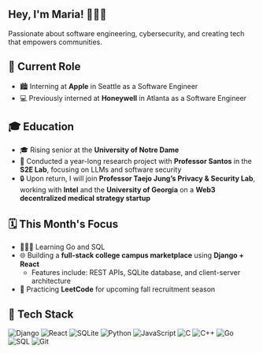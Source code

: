 ## **Hey, I'm Maria! 👩🏻‍💻**

Passionate about software engineering, cybersecurity, and creating tech that empowers communities.


## 🔨 **Current Role**
- 🏙️ Interning at **Apple** in Seattle as a Software Engineer
- 💻 Previously interned at **Honeywell** in Atlanta as a Software Engineer


## 🎓 **Education**
- 🎓 Rising senior at the **University of Notre Dame**
- 🧪 Conducted a year-long research project with **Professor Santos** in the **S2E Lab**, focusing on LLMs and software security
- 🔒 Upon return, I will join **Professor Taejo Jung’s Privacy & Security Lab**, working with **Intel** and the **University of Georgia** on a **Web3 decentralized medical strategy startup**


## 🗓️ **This Month's Focus**
- 👩🏻‍💻 Learning Go and SQL
- 🌐 Building a **full-stack college campus marketplace** using **Django + React**  
  - Features include: REST APIs, SQLite database, and client-server architecture
- 🧠 Practicing **LeetCode** for upcoming fall recruitment season


## 🚀 **Tech Stack**
![Django](https://img.shields.io/badge/Backend-Django-092E20?logo=django&logoColor=white)
![React](https://img.shields.io/badge/Frontend-React-61DAFB?logo=react&logoColor=white)
![SQLite](https://img.shields.io/badge/Database-SQLite-003B57?logo=sqlite&logoColor=white)
![Python](https://img.shields.io/badge/Language-Python-3776AB?logo=python&logoColor=white)
![JavaScript](https://img.shields.io/badge/Language-JavaScript-F7DF1E?logo=javascript&logoColor=black)
![C](https://img.shields.io/badge/Language-C-A8B9CC?logo=c&logoColor=white)
![C++](https://img.shields.io/badge/Language-C++-00599C?logo=cpp&logoColor=white)
![Go](https://img.shields.io/badge/Language-Go-00ADD8?logo=go&logoColor=white)
![SQL](https://img.shields.io/badge/Query-SQL-4479A1?logo=mysql&logoColor=white)
![Git](https://img.shields.io/badge/Tool-Git-F05032?logo=git&logoColor=white)



